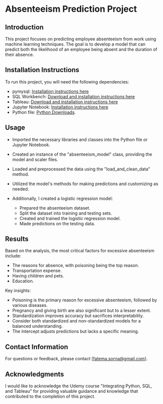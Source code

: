 # Absenteeism Prediction Project

## Introduction
This project focuses on predicting employee absenteeism from work using machine learning techniques. 
The goal is to develop a model that can predict both the likelihood of an employee being absent and the duration of their absence.

## Installation Instructions
To run this project, you will need the following dependencies:
- pymysql: [Installation instructions here](https://pypi.org/project/PyMySQL/)
- SQL Workbench: [Download and installation instructions here](https://www.sql-workbench.eu/downloads.html)
- Tableau: [Download and installation instructions here](https://www.tableau.com/)
- Jupyter Notebook: [Installation instructions here](https://jupyter.org/install)
- Python file: [Python Downloads](https://www.python.org/downloads/).
  
 ## Usage

- Imported the necessary libraries and classes into the Python file or Jupyter Notebook.

- Created an instance of the "absenteeism_model" class, providing the model and scaler files.

- Loaded and preprocessed the data using the "load_and_clean_data" method.

- Utilized the model's methods for making predictions and customizing as needed.

- Additionally, I created a logistic regression model:
   - Prepared the absenteeism dataset.
   - Split the dataset into training and testing sets.
   - Created and trained the logistic regression model.
   - Made predictions on the testing data.

## Results
Based on the analysis, the most critical factors for excessive absenteeism include:
- The reasons for absence, with poisoning being the top reason.
- Transportation expense.
- Having children and pets.
- Education.

Key insights:
- Poisoning is the primary reason for excessive absenteeism, followed by various diseases.
- Pregnancy and giving birth are also significant but to a lesser extent.
- Standardization improves accuracy but sacrifices interpretability.
- Consider both standardized and non-standardized models for a balanced understanding.
- The intercept adjusts predictions but lacks a specific meaning.

## Contact Information
For questions or feedback, please contact [fatema.sorna@gmail.com].

## Acknowledgments
I would like to acknowledge the Udemy course "Integrating Python, SQL, and Tableau" for providing valuable guidance 
and knowledge that contributed to the completion of this project.




